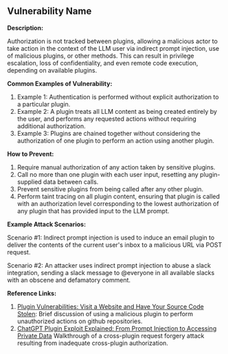 ## Vulnerability Name

**Description:**

Authorization is not tracked between plugins, allowing a malicious actor to take action in the context of the LLM user via indirect prompt injection, use of malicious plugins, or other methods. This can result in privilege escalation, loss of confidentiality, and even remote code execution, depending on available plugins.

**Common Examples of Vulnerability:**

1. Example 1: Authentication is performed without explicit authorization to a particular plugin.
2. Example 2: A plugin treats all LLM content as being created entirely by the user, and performs any requested actions without requiring additional authorization.
3. Example 3: Plugins are chained together without considering the authorization of one plugin to perform an action using another plugin.

**How to Prevent:**

1. Require manual authorization of any action taken by sensitive plugins.
2. Call no more than one plugin with each user input, resetting any plugin-supplied data between calls.
3. Prevent sensitive plugins from being called after any other plugin.
4. Perform taint tracing on all plugin content, ensuring that plugin is called with an authorization level corresponding to the lowest authorization of any plugin that has provided input to the LLM prompt.

**Example Attack Scenarios:**

Scenario #1: Indirect prompt injection is used to induce an email plugin to deliver the contents of the current user's inbox to a malicious URL via POST request.

Scenario #2: An attacker uses indirect prompt injection to abuse a slack integration, sending a slack message to @everyone in all available slacks with an obscene and defamatory comment.

**Reference Links:**

1. [Plugin Vulnerabilities: Visit a Website and Have Your Source Code Stolen](https://embracethered.com/blog/posts/2023/chatgpt-plugin-vulns-chat-with-code/): Brief discussion of using a malicious plugin to perform unauthorized actions on github repositories.
2. [ChatGPT Plugin Exploit Explained: From Prompt Injection to Accessing Private Data](https://embracethered.com/blog/posts/2023/chatgpt-cross-plugin-request-forgery-and-prompt-injection./) Walkthrough of a cross-plugin request forgery attack resulting from inadequate cross-plugin authorization.

